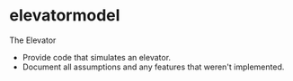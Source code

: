 # elevatormodel

The Elevator
* Provide code that simulates an elevator.
* Document all assumptions and any features that weren't implemented.
